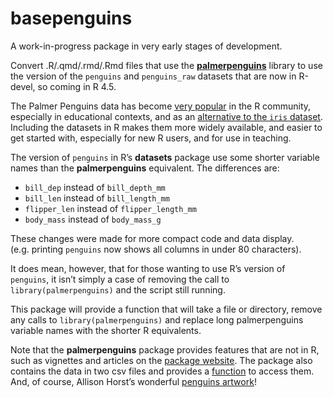 
<!-- README.md is generated from README.Rmd. Please edit that file -->

# basepenguins

A work-in-progress package in very early stages of development.

Convert .R/.qmd/.rmd/.Rmd files that use the
**[palmerpenguins](https://allisonhorst.github.io/palmerpenguins/index.html)**
library to use the version of the `penguins` and `penguins_raw` datasets
that are now in R-devel, so coming in R 4.5.

The Palmer Penguins data has become [very
popular](https://apreshill.github.io/palmerpenguins-useR-2022/) in the R
community, especially in educational contexts, and as an [alternative to
the `iris`
dataset](https://journal.r-project.org/articles/RJ-2022-020/). Including
the datasets in R makes them more widely available, and easier to get
started with, especially for new R users, and for use in teaching.

The version of `penguins` in R’s **datasets** package use some shorter
variable names than the **palmerpenguins** equivalent. The differences
are:

- `bill_dep` instead of `bill_depth_mm`
- `bill_len` instead of `bill_length_mm`
- `flipper_len` instead of `flipper_length_mm`
- `body_mass` instead of `body_mass_g`

These changes were made for more compact code and data display.
(e.g. printing `penguins` now shows all columns in under 80 characters).

It does mean, however, that for those wanting to use R’s version of
`penguins`, it isn’t simply a case of removing the call to
`library(palmerpenguins)` and the script still running.

This package will provide a function that will take a file or directory,
remove any calls to `library(palmerpenguins)` and replace long
palmerpenguins variable names with the shorter R equivalents.

Note that the **palmerpenguins** package provides features that are not
in R, such as vignettes and articles on the [package
website](https://allisonhorst.github.io/palmerpenguins/index.html). The
package also contains the data in two csv files and provides a
[function](https://allisonhorst.github.io/palmerpenguins/reference/path_to_file.html)
to access them. And, of course, Allison Horst’s wonderful [penguins
artwork](https://allisonhorst.github.io/palmerpenguins/articles/art.html)!

<!-- badges: start -->

<!-- badges: end -->

<!-- 
The goal of basepenguins is to ...
&#10;## Installation
&#10;You can install the development version of basepenguins from [GitHub](https://github.com/) with:
&#10;``` r
# install.packages("pak")
pak::pak("EllaKaye/basepenguins")
```
&#10;-->
